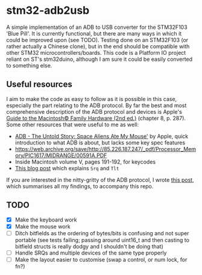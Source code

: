 # stm32-adb2usb

A simple implementation of an ADB to USB converter for the STM32F103 'Blue Pill'.
It is currently functional, but there are many ways in which it could be improved upon (see TODO).
Testing done on an STM32F103 (or rather actually a Chinese clone), but in the end should be compatible with other STM32 microcontrollers/boards.
This code is a Platform IO project reliant on ST's stm32duino, although I am sure it could be easily converted to something else.

## Useful resources

I aim to make the code as easy to follow as it is possible in this case, especially the part relating to the ADB protocol.
By far the best and most comprehensive description of the ADB protocol and devices is Apple's [Guide to the Macintosh&copy; Family Hardware (2nd ed.)](https://archive.org/details/apple-guide-macintosh-family-hardware) (chapter 8, p. 287).
Some other resources that were useful to me as well:

- [ADB - The Untold Story: Space Aliens Ate My Mouse'](https://developer.apple.com/library/archive/technotes/hw/hw_01.html#//apple_ref/doc/uid/DTS10002470) by Apple, quick introduction to what ADB is about, but lacks some key spec features
- https://web.archive.org/save/http://85.226.187.247/_pdf/Processor_Memory/PIC1617/MIDRANGE/00591A.PDF
- Inside Macintosh volume V, pages 191-192, for keycodes
- [This blog post](https://www.bigmessowires.com/2016/03/30/understanding-the-adb-service-request-signal/) which explains `Srq` and `Tlt`

If you are interested in the nitty-gritty of the ADB protocol, I wrote [this post](https://www.lopaciuk.eu/2021/03/26/apple-adb-protocol.html), which summarises all my findings, to accompany this repo.

## TODO

- [x] Make the keyboard work
- [x] Make the mouse work
- [ ] Ditch bitfields as the ordering of bytes/bits is confusing and not super portable (see tests failing; passing around uint16_t and then casting to bitfield structs is really dodgy and I shouldn't be doing that)
- [ ] Handle SRQs and multiple devices of the same type properly
- [ ] Make the layout easier to customise (swap a control, or num lock, for fn?)
